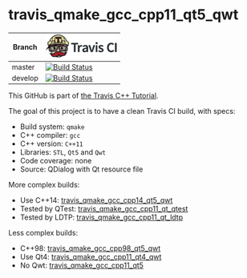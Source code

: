 # travis_qmake_gcc_cpp11_qt5_qwt

Branch|[![Travis CI logo](TravisCI.png)](https://travis-ci.org)
---|---
master|[![Build Status](https://travis-ci.org/richelbilderbeek/travis_qmake_gcc_cpp11_qt5_qwt.svg?branch=master)](https://travis-ci.org/richelbilderbeek/travis_qmake_gcc_cpp11_qt5_qwt)
develop|[![Build Status](https://travis-ci.org/richelbilderbeek/travis_qmake_gcc_cpp11_qt5_qwt.svg?branch=develop)](https://travis-ci.org/richelbilderbeek/travis_qmake_gcc_cpp11_qt5_qwt)

This GitHub is part of [the Travis C++ Tutorial](https://github.com/richelbilderbeek/travis_cpp_tutorial).

The goal of this project is to have a clean Travis CI build, with specs:
 * Build system: `qmake`
 * C++ compiler: `gcc`
 * C++ version: `C++11`
 * Libraries: `STL`, `Qt5` and `Qwt`
 * Code coverage: none
 * Source: QDialog with Qt resource file

More complex builds:

 * Use C++14: [travis_qmake_gcc_cpp14_qt5_qwt](https://www.github.com/richelbilderbeek/travis_qmake_gcc_cpp14_qt5_qwt)
 * Tested by QTest: [travis_qmake_gcc_cpp11_qt_qtest](https://www.github.com/richelbilderbeek/travis_qmake_gcc_cpp11_qt_qtest)
 * Tested by LDTP: [travis_qmake_gcc_cpp11_qt_ldtp](https://www.github.com/richelbilderbeek/travis_qmake_gcc_cpp11_qt_ldtp)

Less complex builds:

 * C++98: [travis_qmake_gcc_cpp98_qt5_qwt](https://www.github.com/richelbilderbeek/travis_qmake_gcc_cpp98_qt5_qwt)
 * Use Qt4: [travis_qmake_gcc_cpp11_qt4_qwt](https://www.github.com/richelbilderbeek/travis_qmake_gcc_cpp11_qt4_qwt)
 * No Qwt: [travis_qmake_gcc_cpp11_qt5](https://www.github.com/richelbilderbeek/travis_qmake_gcc_cpp11_qt5)
